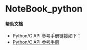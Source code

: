 # NoteBook_python
#### 帮助文档

- Python/C API 参考手册链接如下：
- [Python/C API 参考手册](https://docs.python.org/zh-cn/3.7/c-api/index.html)
